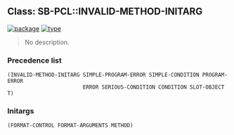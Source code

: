## Class: SB-PCL::INVALID-METHOD-INITARG
[![package](https://img.shields.io/badge/Package-SB--PCL-5f9ea0.svg?style=social&colorA=999999)](../) [![type](https://img.shields.io/badge/Type-Class-5f9ea0.svg?style=social&colorA=999999)](../#class) 

> No description.

### Precedence list
```
(INVALID-METHOD-INITARG SIMPLE-PROGRAM-ERROR SIMPLE-CONDITION PROGRAM-ERROR
                        ERROR SERIOUS-CONDITION CONDITION SLOT-OBJECT T)
```
### Initargs
```
(FORMAT-CONTROL FORMAT-ARGUMENTS METHOD)
```
